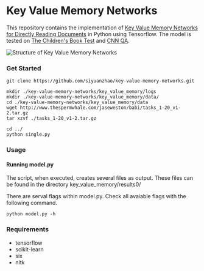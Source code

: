# Key Value Memory Networks

This repository contains the implementation of [Key Value Memory Networks for Directly Reading Documents](https://arxiv.org/abs/1606.03126) in Python using Tensorflow. The model is tested on [The Children's Book Test](https://arxiv.org/abs/1511.02301) and [CNN QA](http://cs.nyu.edu/~kcho/DMQA/).

![Structure of Key Value Memory Networks](key_value_mem.png)

### Get Started

```
git clone https://github.com/siyuanzhao/key-value-memory-networks.git

mkdir ./key-value-memory-networks/key_value_memory/logs
mkdir ./key-value-memory-networks/key_value_memory/data/
cd ./key-value-memory-networks/key_value_memory/data
wget http://www.thespermwhale.com/jaseweston/babi/tasks_1-20_v1-2.tar.gz
tar xzvf ./tasks_1-20_v1-2.tar.gz

cd ../
python single.py
```

### Usage

#### Running model.py

The script, when executed, creates several files as output. These files can be found in the directory key_value_memory/results0/

There are serval flags within model.py. Check all avaiable flags with the following command.
```
python model.py -h
```

### Requirements

* tensorflow
* scikit-learn
* six
* nltk
